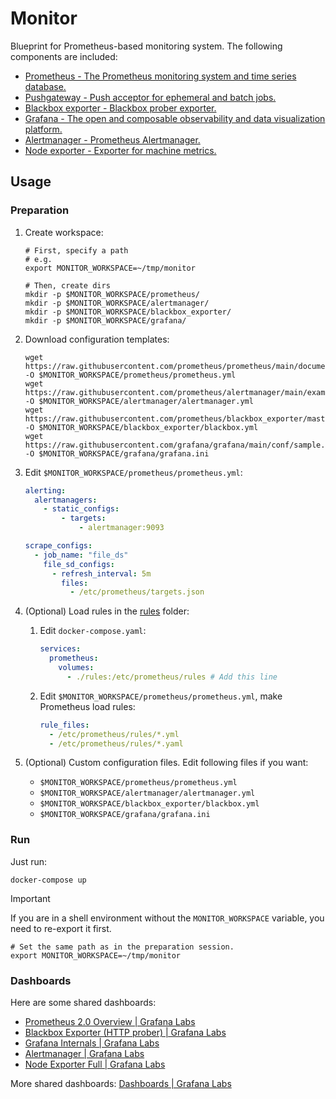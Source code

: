 # Monitor

Blueprint for Prometheus-based monitoring system. The following components are included:

- [Prometheus - The Prometheus monitoring system and time series database.](https://github.com/prometheus/prometheus)
- [Pushgateway - Push acceptor for ephemeral and batch jobs.](https://github.com/prometheus/pushgateway)
- [Blackbox exporter - Blackbox prober exporter.](https://github.com/prometheus/blackbox_exporter)
- [Grafana - The open and composable observability and data visualization platform.](https://github.com/grafana/grafana)
- [Alertmanager - Prometheus Alertmanager.](https://github.com/prometheus/alertmanager)
- [Node exporter - Exporter for machine metrics.](https://github.com/prometheus/node_exporter)

## Usage

### Preparation

1. Create workspace:

   ```shell
   # First, specify a path
   # e.g.
   export MONITOR_WORKSPACE=~/tmp/monitor

   # Then, create dirs
   mkdir -p $MONITOR_WORKSPACE/prometheus/
   mkdir -p $MONITOR_WORKSPACE/alertmanager/
   mkdir -p $MONITOR_WORKSPACE/blackbox_exporter/
   mkdir -p $MONITOR_WORKSPACE/grafana/
   ```

1. Download configuration templates:

   ```shell
   wget https://raw.githubusercontent.com/prometheus/prometheus/main/documentation/examples/prometheus.yml -O $MONITOR_WORKSPACE/prometheus/prometheus.yml
   wget https://raw.githubusercontent.com/prometheus/alertmanager/main/examples/ha/alertmanager.yml -O $MONITOR_WORKSPACE/alertmanager/alertmanager.yml
   wget https://raw.githubusercontent.com/prometheus/blackbox_exporter/master/blackbox.yml -O $MONITOR_WORKSPACE/blackbox_exporter/blackbox.yml
   wget https://raw.githubusercontent.com/grafana/grafana/main/conf/sample.ini -O $MONITOR_WORKSPACE/grafana/grafana.ini
   ```

1. Edit `$MONITOR_WORKSPACE/prometheus/prometheus.yml`:

   ```yaml
   alerting:
     alertmanagers:
       - static_configs:
           - targets:
               - alertmanager:9093
   ```

   ```yaml
   scrape_configs:
     - job_name: "file_ds"
       file_sd_configs:
         - refresh_interval: 5m
           files:
             - /etc/prometheus/targets.json
   ```

1. (Optional) Load rules in the [rules](https://github.com/rea1shane/monitor/tree/main/rules) folder:

   1. Edit `docker-compose.yaml`:

      ```yaml
      services:
        prometheus:
          volumes:
            - ./rules:/etc/prometheus/rules # Add this line
      ```

   1. Edit `$MONITOR_WORKSPACE/prometheus/prometheus.yml`, make Prometheus load rules:

      ```yaml
      rule_files:
        - /etc/prometheus/rules/*.yml
        - /etc/prometheus/rules/*.yaml
      ```

1. (Optional) Custom configuration files. Edit following files if you want:

   - `$MONITOR_WORKSPACE/prometheus/prometheus.yml`
   - `$MONITOR_WORKSPACE/alertmanager/alertmanager.yml`
   - `$MONITOR_WORKSPACE/blackbox_exporter/blackbox.yml`
   - `$MONITOR_WORKSPACE/grafana/grafana.ini`

### Run

Just run:

```shell
docker-compose up
```

> [!IMPORTANT]
>
> If you are in a shell environment without the `MONITOR_WORKSPACE` variable, you need to re-export it first.
>
> ```shell
> # Set the same path as in the preparation session.
> export MONITOR_WORKSPACE=~/tmp/monitor
> ```

### Dashboards

Here are some shared dashboards:

- [Prometheus 2.0 Overview | Grafana Labs](https://grafana.com/grafana/dashboards/3662-prometheus-2-0-overview/)
- [Blackbox Exporter (HTTP prober) | Grafana Labs](https://grafana.com/grafana/dashboards/13659-blackbox-exporter-http-prober/)
- [Grafana Internals | Grafana Labs](https://grafana.com/grafana/dashboards/3590-grafana-internals/)
- [Alertmanager | Grafana Labs](https://grafana.com/grafana/dashboards/9578-alertmanager/)
- [Node Exporter Full | Grafana Labs](https://grafana.com/grafana/dashboards/1860-node-exporter-full/)

More shared dashboards: [Dashboards | Grafana Labs](https://grafana.com/grafana/dashboards/)

